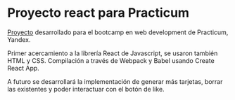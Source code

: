 # Proyecto react para Practicum

[Proyecto](https://github.com/JulianRB17/around-react_es) desarrollado para el bootcamp en web development de Practicum, Yandex.

Primer acercamiento a la librería React de Javascript, se usaron también HTML y CSS. Compilación a través de Webpack y Babel usando Create React App.

A futuro se desarrollará la implementación de generar más tarjetas, borrar las existentes y poder interactuar con el botón de like.
